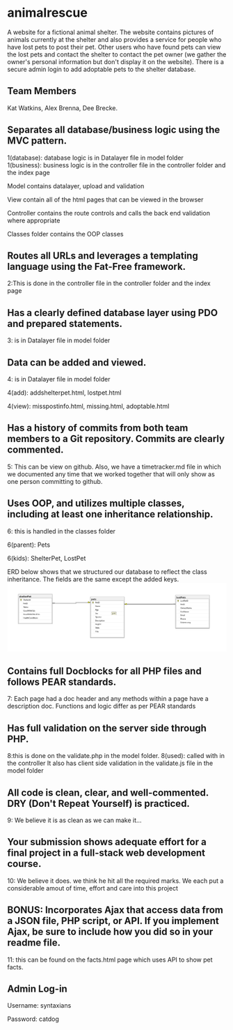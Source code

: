 # animalrescue
A website for a fictional animal shelter. The website contains pictures of animals currently at the shelter and also provides a service for people who have lost pets to post their pet. Other users who have found pets can view the lost pets and contact the shelter to contact the pet owner (we gather the owner's personal information but don't display it on the website). There is a secure admin login to add adoptable pets to the shelter database.
## Team Members
Kat Watkins, Alex Brenna, Dee Brecke.


## Separates all database/business logic using the MVC pattern.
1(database): database logic is in Datalayer file in model folder  
1(business): business logic is in the controller file in the controller folder and the index page

Model contains datalayer, upload and validation

View contain all of the html pages that can be viewed in the browser

Controller contains the route controls and calls the back end validation where appropriate

Classes folder contains the OOP classes

## Routes all URLs and leverages a templating language using the Fat-Free framework.
2:This is done in the controller file in the controller folder and the index page
## Has a clearly defined database layer using PDO and prepared statements. 
3: is in Datalayer file in model folder
## Data can be added and viewed.
4: is in Datalayer file in model folder 

4(add): addshelterpet.html, lostpet.html 

4(view): misspostinfo.html, missing.html, adoptable.html  
## Has a history of commits from both team members to a Git repository. Commits are clearly commented.
5: This can be view on github. Also, we have a timetracker.md file in which we documented any time that we worked together that will only show as one person committing to github.
## Uses OOP, and utilizes multiple classes, including at least one inheritance relationship.
6: this is handled in the classes folder

6(parent): Pets

6(kids): ShelterPet, LostPet 

ERD below shows that we structured our database to reflect the class inheritance. The fields are the same except the added keys.
<img src="data .png" alt="DB" title="DB Diagram">
## Contains full Docblocks for all PHP files and follows PEAR standards.
7: Each page had a doc header and any methods within a page have a description doc. Functions and logic differ as per PEAR standards
## Has full validation on the server side through PHP.
8:this is done on the validate.php in the model folder.
8(used): called with in the controller
It also has client side validation in the validate.js file in the model folder
## All code is clean, clear, and well-commented. DRY (Don't Repeat Yourself) is practiced.
9: We believe it is as clean as we can make it...
## Your submission shows adequate effort for a final project in a full-stack web development course.
10: We believe it does. we think he hit all the required marks. We each put a considerable amout of time, effort and care into this project
## BONUS:  Incorporates Ajax that access data from a JSON file, PHP script, or API. If you implement Ajax, be sure to include how you did so in your readme file.
11: this can be found on the facts.html page which uses API to show pet facts.
## Admin Log-in ##

Username: syntaxians

Password: catdog 


